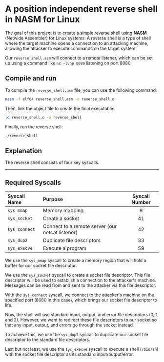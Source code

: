 # A position independent reverse shell in NASM for Linux

The goal of this project is to create a simple reverse shell using **NASM** (Netwide Assembler) for Linux systems. A reverse shell is a type of shell where the target machine opens a connection to an attacking machine, allowing the attacker to execute commands on the target system.

Our `reverse_shell.asm` will connect to a remote listener, which can be set up using a command like `nc -lvnp 8080` listening on port 8080.

## Compile and run

To compile the `reverse_shell.asm` file, you can use the following command:

```bash
nasm -f elf64 reverse_shell.asm -o reverse_shell.o
```

Then, link the object file to create the final executable:

```bash
ld reverse_shell.o -o reverse_shell
```

Finally, run the reverse shell:

```bash
./reverse_shell
```

## Explanation

The reverse shell consists of four key syscalls.

---

## Required Syscalls

| Syscall Name  | Purpose                                          | Syscall Number |
| :------------ | :----------------------------------------------- | :------------: |
| `sys_mmap`    | Memory mapping                                   |       9      |
| `sys_socket`  | Create a socket                                  |       41       |
| `sys_connect` | Connect to a remote server (our netcat listener) |       42       |
| `sys_dup2`    | Duplicate file descriptors                       |       33       |
| `sys_execve`  | Execute a program                                |       59       |

We use the `sys_mmap` syscall to create a memory region that will hold a buffer for our socket file descriptor.

We use the `sys_socket` syscall to create a socket file descriptor. This file descriptor will be used to establish a connection to the attacker's machine. Messages can be read from and sent to the attacker via this file descriptor.

With the `sys_connect` syscall, we connect to the attacker's machine on the specified port (8080 in this case), which brings our socket file descriptor to life.

Now, the shell will use standard input, output, and error file descriptors (0, 1, and 2). However, we want to redirect these file descriptors to our socket so that any input, output, and errors go through the socket instead.

To achieve this, we use the `sys_dup2` syscall to duplicate our socket file descriptor to the standard file descriptors.

Last but not least, we use the `sys_execve` syscall to execute a shell (`/bin/sh`) with the socket file descriptor as its standard input/output/error.
